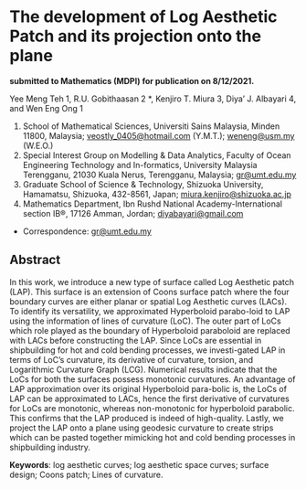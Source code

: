 # The development of Log Aesthetic Patch and its projection onto the plane
**submitted to Mathematics (MDPI) for publication on 8/12/2021.**

Yee Meng Teh 1, R.U. Gobithaasan 2 *, Kenjiro T. Miura 3, Diya’ J. Albayari 4, and Wen Eng Ong 1

1.	School of Mathematical Sciences, Universiti Sains Malaysia, Minden 11800, Malaysia;
veostly_0405@hotmail.com (Y.M.T.); weneng@usm.my (W.E.O.)
2.	Special Interest Group on Modelling & Data Analytics, Faculty of Ocean Engineering Technology and In-formatics, University Malaysia Terengganu, 21030 Kuala Nerus, Terengganu, Malaysia; gr@umt.edu.my
3.	Graduate School of Science & Technology, Shizuoka University, Hamamatsu, Shizuoka, 432-8561, Japan; miura.kenjiro@shizuoka.ac.jp
4.	Mathematics Department, Ibn Rushd National Academy-International section IB®, 17126 Amman, Jordan; diyabayari@gmail.com

*	Correspondence: gr@umt.edu.my

## Abstract
In this work, we introduce a new type of surface called Log Aesthetic patch (LAP). This surface is an extension of Coons surface patch where the four boundary curves are either planar or spatial Log Aesthetic curves (LACs). To identify its versatility, we approximated Hyperboloid parabo-loid to LAP using the information of lines of curvature (LoC). The outer part of LoCs which role played as the boundary of Hyperboloid paraboloid are replaced with LACs before constructing the LAP. Since LoCs are essential in shipbuilding for hot and cold bending processes, we investi-gated LAP in terms of LoC’s curvature, its derivative of curvature, torsion, and Logarithmic Curvature Graph (LCG). Numerical results indicate that the LoCs for both the surfaces possess monotonic curvatures. An advantage of LAP approximation over its original Hyperboloid para-bolic is, the LoCs of LAP can be approximated to LACs, hence the first derivative of curvatures for LoCs are monotonic, whereas non-monotonic for hyperboloid parabolic. This confirms that the LAP produced is indeed of high-quality. Lastly, we project the LAP onto a plane using geodesic curvature to create strips which can be pasted together mimicking hot and cold bending processes in shipbuilding industry.

**Keywords**: log aesthetic curves; log aesthetic space curves; surface design; Coons patch; Lines of curvature.



